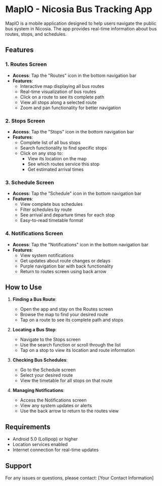 # MapIO - Nicosia Bus Tracking App

MapIO is a mobile application designed to help users navigate the public bus system in Nicosia. The app provides real-time information about bus routes, stops, and schedules.

## Features

### 1. Routes Screen
- **Access**: Tap the "Routes" icon in the bottom navigation bar
- **Features**:
  - Interactive map displaying all bus routes
  - Real-time visualization of bus routes
  - Click on a route to see its complete path
  - View all stops along a selected route
  - Zoom and pan functionality for better navigation

### 2. Stops Screen
- **Access**: Tap the "Stops" icon in the bottom navigation bar
- **Features**:
  - Complete list of all bus stops
  - Search functionality to find specific stops
  - Click on any stop to:
    - View its location on the map
    - See which routes service this stop
    - Get estimated arrival times

### 3. Schedule Screen
- **Access**: Tap the "Schedule" icon in the bottom navigation bar
- **Features**:
  - View complete bus schedules
  - Filter schedules by route
  - See arrival and departure times for each stop
  - Easy-to-read timetable format

### 4. Notifications Screen
- **Access**: Tap the "Notifications" icon in the bottom navigation bar
- **Features**:
  - View system notifications
  - Get updates about route changes or delays
  - Purple navigation bar with back functionality
  - Return to routes screen using back arrow

## How to Use

1. **Finding a Bus Route**:
   - Open the app and stay on the Routes screen
   - Browse the map to find your desired route
   - Tap on a route to see its complete path and stops

2. **Locating a Bus Stop**:
   - Navigate to the Stops screen
   - Use the search function or scroll through the list
   - Tap on a stop to view its location and route information

3. **Checking Bus Schedules**:
   - Go to the Schedule screen
   - Select your desired route
   - View the timetable for all stops on that route

4. **Managing Notifications**:
   - Access the Notifications screen
   - View any system updates or alerts
   - Use the back arrow to return to the routes view

## Requirements

- Android 5.0 (Lollipop) or higher
- Location services enabled
- Internet connection for real-time updates

## Support

For any issues or questions, please contact:
[Your Contact Information] 